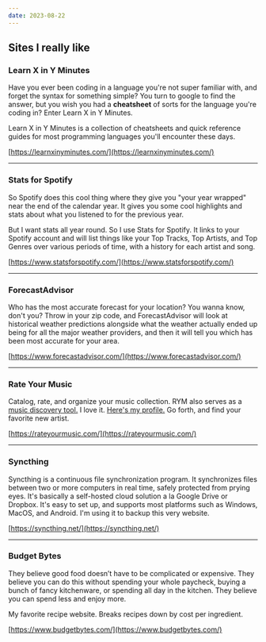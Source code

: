 ```yaml
---
date: 2023-08-22
---
```


## Sites I really like

### Learn X in Y Minutes

Have you ever been coding in a language you're not super familiar with, and forget the syntax for something simple? You turn to google to find the answer, but you wish you had a **cheatsheet** of sorts for the language you're coding in? Enter Learn X in Y Minutes.

Learn X in Y Minutes is a collection of cheatsheets and quick reference guides for most programming languages you'll encounter these days.

[https://learnxinyminutes.com/](https://learnxinyminutes.com/)

---
### Stats for Spotify

So Spotify does this cool thing where they give you "your year wrapped" near the end of the calendar year. It gives you some cool highlights and stats about what you listened to for the previous year.

But I want stats all year round. So I use Stats for Spotify. It links to your Spotify account and will list things like your Top Tracks, Top Artists, and Top Genres over various periods of time, with a history for each artist and song.

[https://www.statsforspotify.com/](https://www.statsforspotify.com/)

---
### ForecastAdvisor

Who has the most accurate forecast for your location? You wanna know, don't you? Throw in your zip code, and ForecastAdvisor will look at historical weather predictions alongside what the weather actually ended up being for all the major weather providers, and then it will tell you which has been most accurate for your area.

[https://www.forecastadvisor.com/](https://www.forecastadvisor.com/)

---
### Rate Your Music

Catalog, rate, and organize your music collection. RYM also serves as a [music discovery tool.](https://rateyourmusic.com/discover) I love it. [Here's my profile.](https://rateyourmusic.com/~noaveragenerd) Go forth, and find your favorite new artist.

[https://rateyourmusic.com/](https://rateyourmusic.com/)

---
### Syncthing

Syncthing is a continuous file synchronization program. It synchronizes files between two or more computers in real time, safely protected from prying eyes. It's basically a self-hosted cloud solution a la Google Drive or Dropbox. It's easy to set up, and supports most platforms such as Windows, MacOS, and Android. I'm using it to backup this very website.

[https://syncthing.net/](https://syncthing.net/)

---
### Budget Bytes

They believe good food doesn’t have to be complicated or expensive. They believe you can do this without spending your whole paycheck, buying a bunch of fancy kitchenware, or spending all day in the kitchen. They believe you can spend less and enjoy more.

My favorite recipe website. Breaks recipes down by cost per ingredient.

[https://www.budgetbytes.com/](https://www.budgetbytes.com/)